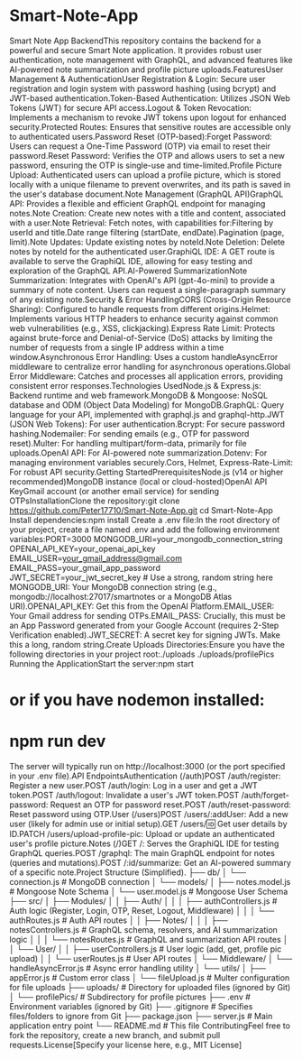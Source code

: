 # Smart-Note-App

Smart Note App BackendThis repository contains the backend for a powerful and secure Smart Note application. It provides robust user authentication, note management with GraphQL, and advanced features like AI-powered note summarization and profile picture uploads.FeaturesUser Management & AuthenticationUser Registration & Login: Secure user registration and login system with password hashing (using bcrypt) and JWT-based authentication.Token-Based Authentication: Utilizes JSON Web Tokens (JWT) for secure API access.Logout & Token Revocation: Implements a mechanism to revoke JWT tokens upon logout for enhanced security.Protected Routes: Ensures that sensitive routes are accessible only to authenticated users.Password Reset (OTP-based):Forget Password: Users can request a One-Time Password (OTP) via email to reset their password.Reset Password: Verifies the OTP and allows users to set a new password, ensuring the OTP is single-use and time-limited.Profile Picture Upload: Authenticated users can upload a profile picture, which is stored locally with a unique filename to prevent overwrites, and its path is saved in the user's database document.Note Management (GraphQL API)GraphQL API: Provides a flexible and efficient GraphQL endpoint for managing notes.Note Creation: Create new notes with a title and content, associated with a user.Note Retrieval: Fetch notes, with capabilities for:Filtering by userId and title.Date range filtering (startDate, endDate).Pagination (page, limit).Note Updates: Update existing notes by noteId.Note Deletion: Delete notes by noteId for the authenticated user.GraphiQL IDE: A GET route is available to serve the GraphiQL IDE, allowing for easy testing and exploration of the GraphQL API.AI-Powered SummarizationNote Summarization: Integrates with OpenAI's API (gpt-4o-mini) to provide a summary of note content. Users can request a single-paragraph summary of any existing note.Security & Error HandlingCORS (Cross-Origin Resource Sharing): Configured to handle requests from different origins.Helmet: Implements various HTTP headers to enhance security against common web vulnerabilities (e.g., XSS, clickjacking).Express Rate Limit: Protects against brute-force and Denial-of-Service (DoS) attacks by limiting the number of requests from a single IP address within a time window.Asynchronous Error Handling: Uses a custom handleAsyncError middleware to centralize error handling for asynchronous operations.Global Error Middleware: Catches and processes all application errors, providing consistent error responses.Technologies UsedNode.js & Express.js: Backend runtime and web framework.MongoDB & Mongoose: NoSQL database and ODM (Object Data Modeling) for MongoDB.GraphQL: Query language for your API, implemented with graphql.js and graphql-http.JWT (JSON Web Tokens): For user authentication.Bcrypt: For secure password hashing.Nodemailer: For sending emails (e.g., OTP for password reset).Multer: For handling multipart/form-data, primarily for file uploads.OpenAI API: For AI-powered note summarization.Dotenv: For managing environment variables securely.Cors, Helmet, Express-Rate-Limit: For robust API security.Getting StartedPrerequisitesNode.js (v14 or higher recommended)MongoDB instance (local or cloud-hosted)OpenAI API KeyGmail account (or another email service) for sending OTPsInstallationClone the repository:git clone https://github.com/Peter17710/Smart-Note-App.git
cd Smart-Note-App
Install dependencies:npm install
Create a .env file:In the root directory of your project, create a file named .env and add the following environment variables:PORT=3000
MONGODB_URI=your_mongodb_connection_string
OPENAI_API_KEY=your_openai_api_key
EMAIL_USER=your_gmail_address@gmail.com
EMAIL_PASS=your_gmail_app_password
JWT_SECRET=your_jwt_secret_key # Use a strong, random string here
MONGODB_URI: Your MongoDB connection string (e.g., mongodb://localhost:27017/smartnotes or a MongoDB Atlas URI).OPENAI_API_KEY: Get this from the OpenAI Platform.EMAIL_USER: Your Gmail address for sending OTPs.EMAIL_PASS: Crucially, this must be an App Password generated from your Google Account (requires 2-Step Verification enabled).JWT_SECRET: A secret key for signing JWTs. Make this a long, random string.Create Uploads Directories:Ensure you have the following directories in your project root:./uploads
./uploads/profilePics
Running the ApplicationStart the server:npm start
# or if you have nodemon installed:
# npm run dev
The server will typically run on http://localhost:3000 (or the port specified in your .env file).API EndpointsAuthentication (/auth)POST /auth/register: Register a new user.POST /auth/login: Log in a user and get a JWT token.POST /auth/logout: Invalidate a user's JWT token.POST /auth/forget-password: Request an OTP for password reset.POST /auth/reset-password: Reset password using OTP.User (/users)POST /users/:addUser: Add a new user (likely for admin use or initial setup).GET /users/:id: Get user details by ID.PATCH /users/upload-profile-pic: Upload or update an authenticated user's profile picture.Notes (/)GET /: Serves the GraphiQL IDE for testing GraphQL queries.POST /graphql: The main GraphQL endpoint for notes (queries and mutations).POST /:id/summarize: Get an AI-powered summary of a specific note.Project Structure (Simplified).
├── db/
│   └── connection.js             # MongoDB connection
│   └── models/
│       ├── notes.model.js        # Mongoose Note Schema
│       └── user.model.js         # Mongoose User Schema
├── src/
│   ├── Modules/
│   │   ├── Auth/
│   │   │   ├── authControllers.js  # Auth logic (Register, Login, OTP, Reset, Logout, Middleware)
│   │   │   └── authRoutes.js       # Auth API routes
│   │   ├── Notes/
│   │   │   ├── notesControllers.js # GraphQL schema, resolvers, and AI summarization logic
│   │   │   └── notesRoutes.js      # GraphQL and summarization API routes
│   │   └── User/
│   │       ├── userControllers.js  # User logic (add, get, profile pic upload)
│   │       └── userRoutes.js       # User API routes
│   └── Middleware/
│       └── handleAsyncError.js   # Async error handling utility
│   └── utils/
│       ├── appError.js           # Custom error class
│       └── fileUpload.js         # Multer configuration for file uploads
├── uploads/                      # Directory for uploaded files (ignored by Git)
│   └── profilePics/              # Subdirectory for profile pictures
├── .env                          # Environment variables (ignored by Git)
├── .gitignore                    # Specifies files/folders to ignore from Git
├── package.json
├── server.js                     # Main application entry point
└── README.md                     # This file
ContributingFeel free to fork the repository, create a new branch, and submit pull requests.License[Specify your license here, e.g., MIT License]
